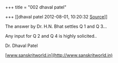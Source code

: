 +++
title = "002 dhaval patel"

+++
[[dhaval patel	2012-08-01, 10:20:32 [Source](https://groups.google.com/g/bvparishat/c/bzKFnJLzKTI)]]



The answer by Dr. H.N. Bhat settles Q 1 and Q 3...

Any input for Q 2 and Q 4 is highly solicited..

  

Dr. Dhaval Patel

[www.sanskritworld.in](http://www.sanskritworld.in)

  

